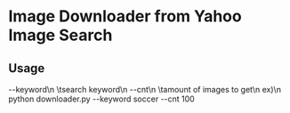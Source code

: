 # Image Downloader from Yahoo Image Search

## Usage
--keyword\n
\tsearch keyword\n
--cnt\n
\tamount of images to get\n
ex)\n
python downloader.py --keyword soccer --cnt 100

